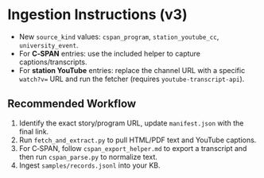 # Ingestion Instructions (v3)

- New `source_kind` values: `cspan_program`, `station_youtube_cc`, `university_event`.
- For **C‑SPAN** entries: use the included helper to capture captions/transcripts.
- For **station YouTube** entries: replace the channel URL with a specific `watch?v=` URL and run the fetcher (requires `youtube-transcript-api`).

## Recommended Workflow
1) Identify the exact story/program URL, update `manifest.json` with the final link.  
2) Run `fetch_and_extract.py` to pull HTML/PDF text and YouTube captions.  
3) For C‑SPAN, follow `cspan_export_helper.md` to export a transcript and then run `cspan_parse.py` to normalize text.  
4) Ingest `samples/records.jsonl` into your KB.
